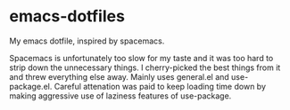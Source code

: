 # emacs-dotfiles
My emacs dotfile, inspired by spacemacs.

Spacemacs is unfortunately too slow for my taste and it was too hard to strip down the unnecessary things.
I cherry-picked the best things from it and threw everything else away. Mainly uses general.el and use-package.el.
Careful attenation was paid to keep loading time down by making aggressive use of laziness features of use-package.
